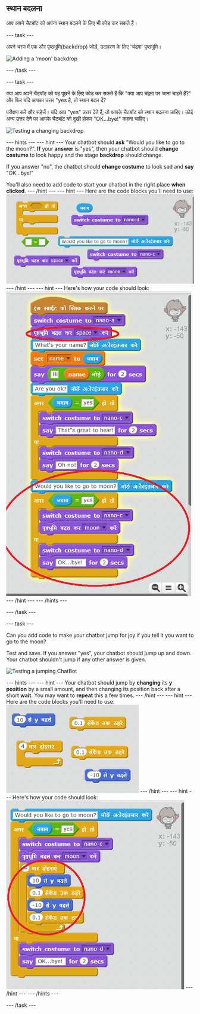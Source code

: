 ## स्थान बदलना

आप अपने चैटबॉट को अपना स्थान बदलने के लिए भी कोड कर सकते हैं।

\--- task \---

अपने चरण में एक और पृष्ठभूमि(backdrop) जोड़ें, उदाहरण के लिए 'चंद्रमा' पृष्ठभूमि।

![Adding a 'moon' backdrop](images/chatbot-moon.png)

\--- /task \---

\--- task \---

क्या आप अपने चैटबॉट को यह पूछने के लिए कोड कर सकते हैं कि "क्या आप चंद्रमा पर जाना चाहते हैं?" और फिर यदि आपका उत्तर "yes है, तो स्थान बदल दें?

परीक्षण करें और सहेजें। यदि आप "yes" उत्तर देते हैं, तो आपके चैटबॉट को स्थान बदलना चाहिए। कोई अन्य उत्तर देने पर आपके चैटबॉट को दुखी होकर "OK...bye!" कहना चाहिए।

![Testing a changing backdrop](images/chatbot-backdrop-test.png)

\--- hints \--- \--- hint \--- Your chatbot should **ask** "Would you like to go to the moon?". **If** your **answer** is "yes", then your chatbot should **change costume** to look happy and the stage **backdrop** should change.

If you answer "no", the chatbot should **change costume** to look sad and **say** "OK...bye!"

You'll also need to add code to start your chatbot in the right place **when clicked**. \--- /hint \--- \--- hint \--- Here are the code blocks you'll need to use: ![Blocks for changing the backdrop](images/chatbot-backdrop-blocks.png) \--- /hint \--- \--- hint \--- Here's how your code should look: ![Code for changing the backdrop](images/chatbot-backdrop-code.png) \--- /hint \--- \--- /hints \---

\--- /task \---

\--- task \---

Can you add code to make your chatbot jump for joy if you tell it you want to go to the moon?

Test and save. If you answer "yes", your chatbot should jump up and down. Your chatbot shouldn't jump if any other answer is given.

![Testing a jumping ChatBot](images/chatbot-jump-test.png)

\--- hints \--- \--- hint \--- Your chatbot should jump by **changing** its **y position** by a small amount, and then changing its position back after a short **wait**. You may want to **repeat** this a few times. \--- /hint \--- \--- hint \--- Here are the code blocks you'll need to use: ![Blocks for a jumping ChatBot](images/chatbot-jump-blocks.png) \--- /hint \--- \--- hint \--- Here's how your code should look: ![Code for a jumping ChatBot](images/chatbot-jump-code.png) \--- /hint \--- \--- /hints \---

\--- /task \---